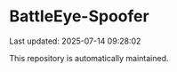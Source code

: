 # BattleEye-Spoofer

Last updated: 2025-07-14 09:28:02

This repository is automatically maintained.
